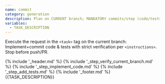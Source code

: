 ```yaml
---
name: commit
category: generation
description: Plan on CURRENT branch; MANDATORY commits/step (code/tests); no PR.
variables:
  - TASK_DESCRIPTION
---
```


<goal>Execute the request in the `<task>` tag on the current branch: Implement+commit code & tests with strict verification per `<instructions>`. Stop before push/PR.</goal>

<instructions>
{% include '_header.md' %}
{% include '_step_verify_current_branch.md' %}
{% include '_step_implement_code.md' %}
{% include '_step_add_tests.md' %}
{% include '_footer.md' %}
</instructions>

<task>
{{TASK_DESCRIPTION}}
</task>
